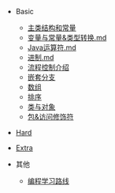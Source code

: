 <!-- # <img align="right" width="120" height="100" title="Hydromechanics" src="./pic/android-chrome-512x512.png"> -->

- Basic
  - [主类结构和常量](./note/主类结构&数据类型.md)
  - [变量与常量&类型转换.md](./note/变量与常量&类型转换.md)
  - [Java运算符.md](./note/Java运算符.md)
  - [进制.md](./note/进制.md)
  - [流程控制介绍](./note/流程控制介绍.md)
  - [嵌套分支](./note/嵌套分支.md)
  - [数组](./note/数组.md)
  - [排序](./note/%E6%8E%92%E5%BA%8F.md)
  - [类与对象](./note/%20%E5%AF%B9%E8%B1%A1%E5%88%9B%E5%BB%BA%E6%B5%81%E7%A8%8B%E8%AF%A6%E8%A7%A3.md)
  - [包&访问修饰符](./note/%E5%8C%85.md)


- [Hard](./note/note_hard.md)
- [Extra](./note/note_extra.md)

- 其他
  - [编程学习路线](.\assets\res\Java学习路线.md)
